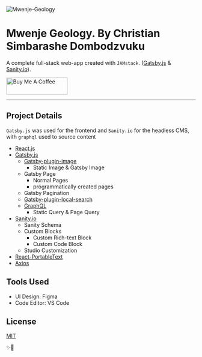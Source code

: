 ![Mwenje-Geology](./mwenje.png)

# Mwenje Geology. By Christian Simbarashe Dombodzvuku

A complete full-stack web-app created with `JAMstack`. ([Gatsby.js](https://www.gatsbyjs.org/) & [Sanity.io](https://sanity.io)).

<a href="https://www.buymeacoffee.com/" target="_blank"><img src="https://cdn.buymeacoffee.com/buttons/v2/default-blue.png" alt="Buy Me A Coffee" style="height: 45px !important;width: 162.75px !important;" ></a>

---

## Project Details

`Gatsby.js` was used for the frontend and `Sanity.io` for the headless CMS, with `graphql` used to source content

- [React.js](https://reactjs.org/)
- [Gatsby.js](https://www.gatsbyjs.org/)
  - [Gatsby-plugin-image](https://www.gatsbyjs.org/packages/gatsby-plugin-image/)
    - Static Image & Gatsby Image
  - Gatsby Page
    - Normal Pages
    - programmatically created pages
  - Gatsby Pagination
  - [Gatsby-plugin-local-search](https://www.gatsbyjs.org/packages/gatsby-plugin-local-search/)
  - [GraphQL](https://graphql.org/)
    - Static Query & Page Query
- [Sanity.io](https://sanity.io/)
  - Sanity Schema
  - Custom Blocks
    - Custom Rich-text Block
    - Custom Code Block
  - Studio Customization
- [React-PortableText](https://github.com/portabletext/react-portabletext)
- [Axios](https://www.npmjs.com/package/axios)

## Tools Used

- UI Design: Figma
- Code Editor: VS Code

## License

[MIT][mit]

✨🚀

[mit]: https://choosealicense.com/licenses/mit/
